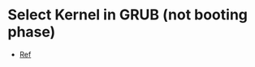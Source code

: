 # Select Kernel in GRUB (not booting phase)

- [Ref](https://unix.stackexchange.com/questions/198003/set-default-kernel-in-grub)


